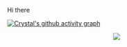 Hi there 

[![Crystal's github activity graph](https://github-readme-activity-graph.vercel.app/graph?username=crystaldesu&theme=react-dark)](https://github.com/crystaldesu/github-readme-activity-graph)

<div align="center"> <img src="https://github-readme-stats.vercel.app/api/top-langs/?username=crystaldesu&hide_title=true&hide_border=true&layout=compact&langs_count=6&text_color=000&icon_color=fff&bg_color=0,52fa5a,4dfcff,c64dff&theme=graywhite" /> </div>
